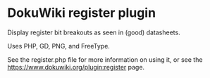 # DokuWiki register plugin

Display register bit breakouts as seen in (good) datasheets.

Uses PHP, GD, PNG, and FreeType.

See the register.php file for more information on using it, or see the
https://www.dokuwiki.org/plugin:register page.
